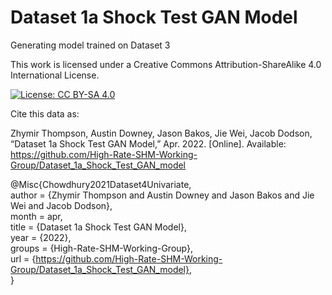 # Dataset 1a Shock Test GAN Model
Generating model trained on Dataset 3






This work is licensed under a Creative Commons Attribution-ShareAlike 4.0 International License.

[![License: CC BY-SA 4.0](https://img.shields.io/badge/License-CC_BY--SA_4.0-lightgrey.svg)](https://creativecommons.org/licenses/by-sa/4.0/)


Cite this data as:

Zhymir Thompson, Austin Downey, Jason Bakos, Jie Wei, Jacob Dodson, “Dataset 1a Shock Test GAN Model,”
Apr. 2022. [Online]. Available: https://github.com/High-Rate-SHM-Working-Group/Dataset_1a_Shock_Test_GAN_model

@Misc{Chowdhury2021Dataset4Univariate,  
  author = {Zhymir Thompson and Austin Downey and Jason Bakos and Jie Wei and Jacob Dodson},  
  month  = apr,  
  title  = {Dataset 1a Shock Test GAN Model},  
  year   = {2022},  
  groups = {High-Rate-SHM-Working-Group},  
  url    = {https://github.com/High-Rate-SHM-Working-Group/Dataset_1a_Shock_Test_GAN_model},  
}  






